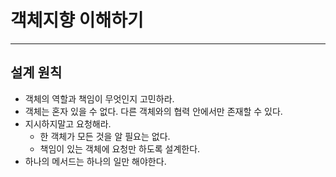 # 객체지향 이해하기

---

## 설계 원칙
- 객체의 역할과 책임이 무엇인지 고민하라.
- 객체는 혼자 있을 수 없다. 다른 객체와의 협력 안에서만 존재할 수 있다.
- 지시하지말고 요청해라.
  - 한 객체가 모든 것을 알 필요는 없다.
  - 책임이 있는 객체에 요청만 하도록 설계한다.
- 하나의 메서드는 하나의 일만 해야한다.
